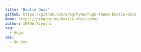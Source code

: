 ```yaml
---
title: "Bootie Docs"
github: https://github.com/progrhyme/hugo-theme-bootie-docs
demo: https://progrhy.me/bootie-docs-demo/
author: IKEDA Kiyoshi
ssg:
  - Hugo
cms:
  - No Cms
---
```

